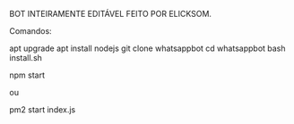 BOT INTEIRAMENTE EDITÁVEL FEITO POR ELICKSOM.

Comandos: 

apt upgrade 
apt install nodejs 
git clone whatsappbot
cd whatsappbot 
bash install.sh 

npm start

ou

pm2 start index.js

